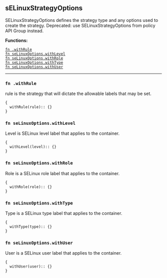 
## sELinuxStrategyOptions
SELinuxStrategyOptions defines the strategy type and any options used to create the strategy. Deprecated: use SELinuxStrategyOptions from policy API Group instead.

**Functions:**

[`fn .withRule`](#fn-withrule)  
[`fn seLinuxOptions.withLevel`](#fn-selinuxoptionswithlevel)  
[`fn seLinuxOptions.withRole`](#fn-selinuxoptionswithrole)  
[`fn seLinuxOptions.withType`](#fn-selinuxoptionswithtype)  
[`fn seLinuxOptions.withUser`](#fn-selinuxoptionswithuser)  

---


### `fn .withRule`
rule is the strategy that will dictate the allowable labels that may be set.
```jsonnet
{
  withRule(rule):: {}
}
```

### `fn seLinuxOptions.withLevel`
Level is SELinux level label that applies to the container.
```jsonnet
{
  withLevel(level):: {}
}
```

### `fn seLinuxOptions.withRole`
Role is a SELinux role label that applies to the container.
```jsonnet
{
  withRole(role):: {}
}
```

### `fn seLinuxOptions.withType`
Type is a SELinux type label that applies to the container.
```jsonnet
{
  withType(type):: {}
}
```

### `fn seLinuxOptions.withUser`
User is a SELinux user label that applies to the container.
```jsonnet
{
  withUser(user):: {}
}
```

